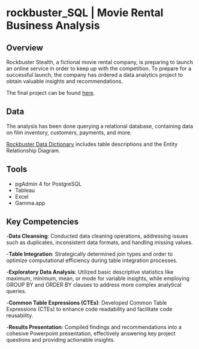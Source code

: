 # rockbuster_SQL | Movie Rental Business Analysis
## Overview
Rockbuster Stealth, a fictional movie rental company, is preparing to launch an online service in order to keep up with the competition. To prepare for a successful launch, the company has ordered a data analytics project to obtain valuable insights and recommendations. 

The final project can be found [here](https://gamma.app/public/Rockbuster-Stealth-y2o1iun3epozq0v?mode=doc).
## Data
The analysis has been done querying a relational database, containing data on film inventory, customers, payments, and more. 

[Rockbuster Data Dictionary](https://drive.google.com/file/d/1Ftm8wLfVMYjgPUReDEpQaLR5DkJp2TiD/view) includes table descriptions and the Entity Relationship Diagram.
## Tools
- pgAdmin 4 for PostgreSQL
- Tableau
- Excel
- Gamma.app
## Key Competencies
-**Data Cleansing**: Conducted data cleaning operations, addressing issues such as duplicates, inconsistent data formats, and handling missing values.

-**Table Integration**: Strategically determined join types and order to optimize computational efficiency during table integration processes.

-**Exploratory Data Analysis**: Utilized basic descriptive statistics like maximum, minimum, mean, or mode for variable insights, while employing GROUP BY and ORDER BY clauses to address more complex analytical queries.

-**Common Table Expressions (CTEs)**: Developed Common Table Expressions (CTEs) to enhance code readability and facilitate code reusability.

-**Results Presentation**: Compiled findings and recommendations into a cohesive Powerpoint presentation, effectively answering key project questions and providing actionable insights.
